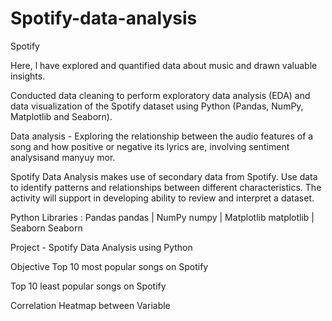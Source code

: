 # Spotify-data-analysis

Spotify

Here, l have explored and quantified data about music and drawn valuable insights.

Conducted data cleaning to perform exploratory data analysis (EDA) and data visualization of the Spotify dataset using Python (Pandas, NumPy, Matplotlib and Seaborn).

Data analysis - Exploring the relationship between the audio features of a song and how positive or negative its lyrics are, involving sentiment analysisand manyuy mor.

Spotify Data Analysis makes use of secondary data from Spotify. Use data to identify patterns and relationships between different characteristics. The activity will support in developing ability to review and interpret a dataset.


Python Libraries :
Pandas pandas | NumPy numpy | Matplotlib matplotlib | Seaborn Seaborn

Project - Spotify Data Analysis using Python

Objective
Top 10 most popular songs on Spotify

Top 10 least popular songs on Spotify

Correlation Heatmap between Variable
